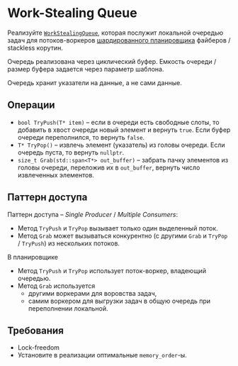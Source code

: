 # Work-Stealing Queue

Реализуйте [`WorkStealingQueue`](work_stealing_queue.hpp), которая послужит локальной очередью задач для потоков-воркеров [шардированного планировщика](/tasks/fibers/scheduler) файберов / stackless корутин. 

Очередь реализована через циклический буфер. Емкость очереди / размер буфера задается через параметр шаблона.

Очередь хранит указатели на данные, а не сами данные.

## Операции

- `bool TryPush(T* item)` – если в очереди есть свободные слоты, то добавить в хвост очереди новый элемент и вернуть `true`. Если буфер очереди переполнился, то вернуть `false`.
- `T* TryPop()` – извлечь элемент (указатель) из головы очереди. Если очередь пуста, то вернуть `nullptr`.
- `size_t Grab(std::span<T*> out_buffer)` – забрать пачку элементов из головы очереди, переложив их в `out_buffer`, вернуть число извлеченных элементов.

## Паттерн доступа

Паттерн доступа – _Single Producer_ / _Multiple Consumers_:
- Метод `TryPush` и `TryPop` вызывает только один выделенный поток. 
- Метод `Grab` может вызываться конкурентно (с другими `Grab` и `TryPop` / `TryPush`) из нескольких потоков.

В планировщике
- Метод `TryPush` и `TryPop` использует поток-воркер, владеющий очередью. 
- Метод `Grab` используется 
  * другими воркерами для воровства задач, 
  * самим воркером для выгрузки задач в общую очередь при переполнении локальной.

## Требования

- Lock-freedom
- Установите в реализации оптимальные `memory_order`-ы.

